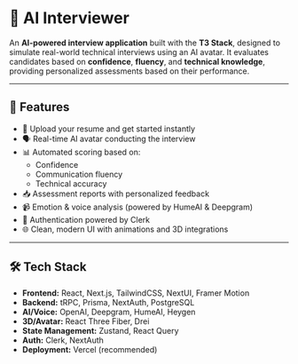 # 🧠 AI Interviewer

An **AI-powered interview application** built with the **T3 Stack**, designed to simulate real-world technical interviews using an AI avatar. It evaluates candidates based on **confidence**, **fluency**, and **technical knowledge**, providing personalized assessments based on their performance.

---

## 🚀 Features

- 📝 Upload your resume and get started instantly  
- 🗣️ Real-time AI avatar conducting the interview  
- 📊 Automated scoring based on:
  - Confidence
  - Communication fluency
  - Technical accuracy
- 📥 Assessment reports with personalized feedback  
- 📹 Emotion & voice analysis (powered by HumeAI & Deepgram)  
- 🔐 Authentication powered by Clerk  
- 🌐 Clean, modern UI with animations and 3D integrations  

---

## 🛠 Tech Stack

- **Frontend:** React, Next.js, TailwindCSS, NextUI, Framer Motion  
- **Backend:** tRPC, Prisma, NextAuth, PostgreSQL  
- **AI/Voice:** OpenAI, Deepgram, HumeAI, Heygen  
- **3D/Avatar:** React Three Fiber, Drei  
- **State Management:** Zustand, React Query  
- **Auth:** Clerk, NextAuth  
- **Deployment:** Vercel (recommended)  

